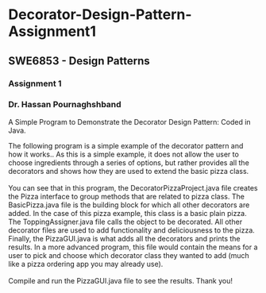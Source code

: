 # Decorator-Design-Pattern-Assignment1

## SWE6853 - Design Patterns  
### Assignment 1  
### Dr. Hassan Pournaghshband

A Simple Program to Demonstrate the Decorator Design Pattern: Coded in Java.

The following program is a simple example of the decorator pattern and how it works.. As this is a simple example, it does not allow the user to choose ingredients through a series of options, but rather provides all the decorators and shows how they are used to extend the basic pizza class.  
<br>
You can see that in this program, the DecoratorPizzaProject.java file creates the Pizza interface to group methods that are related to pizza class. The BasicPizza.java file is the building block for which all other decorators are added. In the case of this pizza example, this class is a basic plain pizza. The ToppingAssigner.java file calls the object to be decorated. All other decorator files are used to add functionality and deliciousness to the pizza. Finally, the PizzaGUI.java is what adds all the decorators and prints the results. In a more advanced program, this file would contain the means for a user to pick and choose which decorator class they wanted to add (much like a pizza ordering app you may already use).  
<br>
Compile and run the PizzaGUI.java file to see the results. Thank you!

